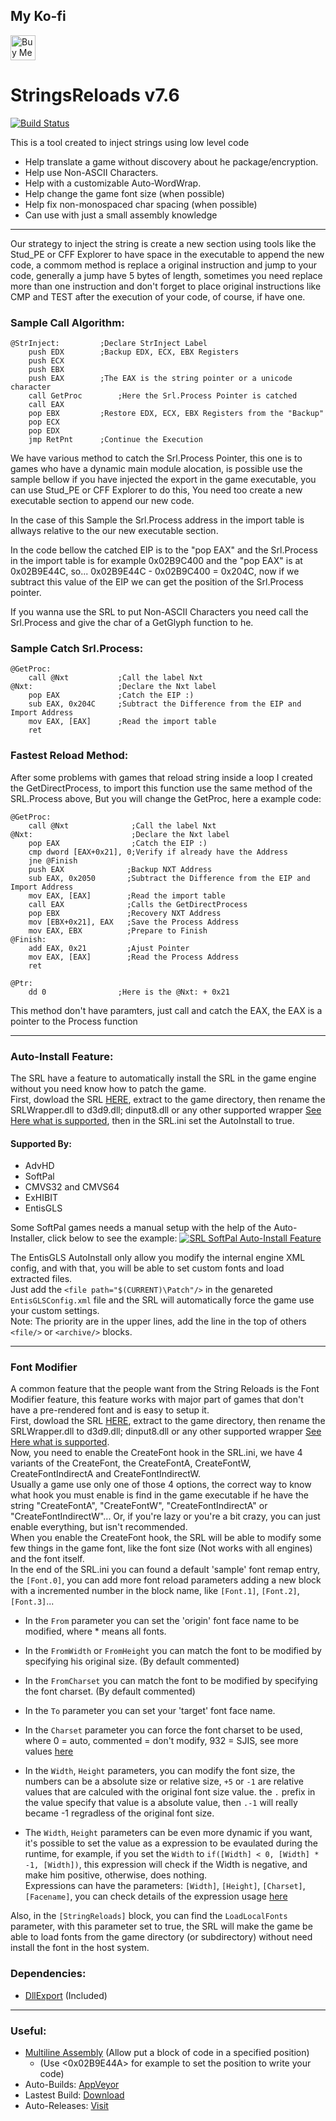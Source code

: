 ## My Ko-fi
<a href='https://ko-fi.com/Z8Z231I4Z' target='_blank'><img height='40' style='border:0px;height:40px;' src='https://cdn.ko-fi.com/cdn/kofi1.png?v=2' border='0' alt='Buy Me a Coffee at ko-fi.com' /></a>

# StringsReloads v7.6
[![Build Status](https://ci.appveyor.com/api/projects/status/github/marcussacana/StringReloads?branch=master&retina=true)](https://ci.appveyor.com/project/marcussacana/StringReloads)


This is a tool created to inject strings using low level code

* Help translate a game without discovery about he package/encryption.
* Help use Non-ASCII Characters.
* Help with a customizable Auto-WordWrap.
* Help change the game font size (when possible)
* Help fix non-monospaced char spacing (when possible)
* Can use with just a small assembly knowledge


---
Our strategy to inject the string is create a new section using tools like the Stud_PE or CFF Explorer to have space in the executable to append the new code, a commom method is replace a original instruction and jump to your code, generally a jump have 5 bytes of length, sometimes you need replace more than one instruction and don't forget to place original instructions like CMP and TEST after the execution of your code, of course, if have one.

### Sample Call Algorithm:
```Assembly
@StrInject:			;Declare StrInject Label
	push EDX		;Backup EDX, ECX, EBX Registers
	push ECX
	push EBX
	push EAX		;The EAX is the string pointer or a unicode character
	call GetProc		;Here the Srl.Process Pointer is catched
	call EAX
	pop EBX			;Restore EDX, ECX, EBX Registers from the "Backup"
	pop ECX
	pop EDX
	jmp RetPnt		;Continue the Execution
```

We have various method to catch the Srl.Process Pointer, this one is to games who have a dynamic main module alocation, is possible use the sample bellow if you have injected the export in the game executable, you can use Stud_PE or CFF Explorer to do this, You need too create a new executable section to append our new code. 

In the case of this Sample the Srl.Process address in the import table is allways relative to the our new executable section.

In the code bellow the catched EIP is to the "pop EAX" and the Srl.Process in the import table is for example 0x02B9C400 and the "pop EAX" is at 0x02B9E44C, so...
0x02B9E44C - 0x02B9C400 = 0x204C, now if we subtract this value of the EIP we can get the position of the Srl.Process pointer.

If you wanna use the SRL to put Non-ASCII Characters you need call the Srl.Process and give the char of a GetGlyph function to he.

### Sample Catch Srl.Process:
```Assembly
@GetProc:
	call @Nxt	    	;Call the label Nxt
@Nxt:				    ;Declare the Nxt label
	pop EAX 		    ;Catch the EIP :)
	sub EAX, 0x204C		;Subtract the Difference from the EIP and Import Address
	mov EAX, [EAX]		;Read the import table
	ret
```
### Fastest Reload Method:
After some problems with games that reload string inside a loop I created the GetDirectProcess, to import this function use the same method of the SRL.Process above, But you will change the GetProc, here a example code:

```Assembly
@GetProc:
	call @Nxt	    	   ;Call the label Nxt
@Nxt:			    	   ;Declare the Nxt label
	pop EAX 		       ;Catch the EIP :)
	cmp dword [EAX+0x21], 0;Verify if already have the Address
	jne @Finish
	push EAX              ;Backup NXT Address
	sub EAX, 0x2050		  ;Subtract the Difference from the EIP and Import Address
	mov EAX, [EAX]		  ;Read the import table
	call EAX              ;Calls the GetDirectProcess
	pop EBX               ;Recovery NXT Address
	mov [EBX+0x21], EAX   ;Save the Process Address
	mov EAX, EBX          ;Prepare to Finish
@Finish:
	add EAX, 0x21         ;Ajust Pointer
	mov EAX, [EAX]		  ;Read the Process Address
	ret

@Ptr:
	dd 0                ;Here is the @Nxt: + 0x21

```
This method don't have paramters, just call and catch the EAX, the EAX is a pointer to the Process function

---

### Auto-Install Feature:
The SRL have a feature to automatically install the SRL in the game engine without you need know how to patch the game.  
First, dowload the SRL [HERE](https://github.com/marcussacana/StringReloads/releases/latest), extract to the game directory, then rename the SRLWrapper.dll to d3d9.dll; dinput8.dll or any other supported wrapper [See Here what is supported](https://github.com/marcussacana/StringReloads/tree/master/SRLWrapper/Wrapper), then in the SRL.ini set the AutoInstall to true.    

#### Supported By:
- AdvHD
- SoftPal
- CMVS32 and CMVS64
- ExHIBIT
- EntisGLS

Some SoftPal games needs a manual setup with the help of the Auto-Installer, click below to see the example:
[![SRL SoftPal Auto-Install Feature](http://img.youtube.com/vi/RAgZQBWqiJQ/0.jpg)](http://www.youtube.com/watch?v=RAgZQBWqiJQ "SRL SoftPal Auto-Install Feature")  

The EntisGLS AutoInstall only allow you modify the internal engine XML config, and with that, you will be able to set custom fonts and load extracted files.  
Just add the `<file path="$(CURRENT)\Patch"/>` in the genareted `EntisGLSConfig.xml` file and the SRL will automatically force the game use your custom settings.  
Note: The priority are in the upper lines, add the line in the top of others `<file/>` or `<archive/>` blocks.

---

### Font Modifier
A common feature that the people want from the String Reloads is the Font Modifier feature, this feature works with major part of games that don't have a pre-rendered font and is easy to setup it.  
First, dowload the SRL [HERE](https://github.com/marcussacana/StringReloads/releases/latest), extract to the game directory, then rename the SRLWrapper.dll to d3d9.dll; dinput8.dll or any other supported wrapper [See Here what is supported](https://github.com/marcussacana/StringReloads/tree/master/SRLWrapper/Wrapper).  
Now, you need to enable the CreateFont hook in the SRL.ini, we have 4 variants of the CreateFont, the CreateFontA, CreateFontW, CreateFontIndirectA and CreateFontIndirectW.  
Usually a game use only one of those 4 options, the correct way to know what hook you must enable is find in the game executable if he have the string "CreateFontA", "CreateFontW", "CreateFontIndirectA" or "CreateFontIndirectW"... Or, if you're lazy or you're a bit crazy, you can just enable everything, but isn't recommended.  
When you enable the CreateFont hook, the SRL will be able to modify some few things in the game font, like the font size (Not works with all engines) and the font itself.  
In the end of the SRL.ini you can found a default 'sample' font remap entry, the `[Font.0]`, you can add more font reload parameters adding a new block with a incremented number in the block name, like `[Font.1]`, `[Font.2]`, `[Font.3]`...  
- In the `From` parameter you can set the 'origin' font face name to be modified, where * means all fonts.
- In the `FromWidth` or `FromHeight` you can match the font to be modified by specifying his original size. (By default commented)
- In the `FromCharset` you can match the font to be modified by specifying the font charset. (By default commented)
- In the `To` parameter you can set your 'target' font face name.
- In the `Charset` parameter you can force the font charset to be used, where 0 = auto, commented = don't modify, 932 = SJIS, see more values [here](https://docs.microsoft.com/en-us/windows/win32/intl/code-page-identifiers)
- In the `Width`, `Height` parameters, you can modify the font size, the numbers can be a absolute size or relative size, `+5` or `-1` are relative values that are calculed with  the original font size value. the `.` prefix in the value specify that value is a absolute value, then `.-1` will really became -1 regradless of the original font size.  

- The `Width`, `Height` parameters can be even more dynamic if you want, it's possible to set the value as a expression to be evaulated during the runtime, for example, if you set the `Width` to `if([Width] < 0, [Width] * -1, [Width])`, this expression will check if the Width is negative, and make him positive, otherwise, does nothing.  
Expressions can have the parameters: `[Width]`, `[Height]`, `[Charset]`, `[Facename]`, you can check details of the expression usage [here](https://github.com/ncalc/ncalc/wiki)

Also, in the `[StringReloads]` block, you can find the `LoadLocalFonts` parameter, with this parameter set to true, the SRL will make the game be able to load fonts from the game directory (or subdirectory) without need install the font in the host system.

### Dependencies:
*	[DllExport](https://github.com/3F/DllExport) (Included)
---
### Useful:
* [Multiline Assembly](http://rammichael.com/multimate-assembler) (Allow put a block of code in a specified position)
	*  (Use <0x02B9E44A> for example to set the position to write your code)
* Auto-Builds: [AppVeyor](https://ci.appveyor.com/project/marcussacana/StringReloads/build/artifacts)
* Lastest Build: [Download](https://ci.appveyor.com/api/projects/marcussacana/StringReloads/artifacts/SRL/bin/SRLEngine.zip)
* Auto-Releases: [Visit](https://github.com/marcussacana/StringReloads/releases/latest)
